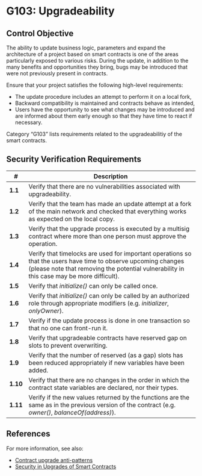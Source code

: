 # G103: Upgradeability

## Control Objective

The ability to update business logic, parameters and expand the architecture of a project based on smart contracts is one of the areas particularly exposed to various risks. During the update, in addition to the many benefits and opportunities they bring, bugs may be introduced that were not previously present in contracts.

Ensure that your project satisfies the following high-level requirements:
* The update procedure includes an attempt to perform it on a local fork,
* Backward compatibility is maintained and contracts behave as intended,
* Users have the opportunity to see what changes may be introduced and are informed about them early enough so that they have time to react if necessary.

Category “G103” lists requirements related to the upgradeabilitiy of the smart contracts.

## Security Verification Requirements

| # | Description |
| --- | --- |
| **1.1** | Verify that there are no vulnerabilities associated with upgradeability. |
| **1.2** | Verify that the team has made an update attempt  at a fork of the main network and checked that everything works as expected on the local copy. |
| **1.3** | Verify that the upgrade process is executed by a multisig contract where more than one person must approve the operation. |
| **1.4** | Verify that timelocks are used for important operations so that the users have time to observe upcoming changes (please note that removing the potential vulnerability in this case may be more difficult). |
| **1.5** | Verify that *initialize()* can only be called once. |
| **1.6** | Verify that *initialize()* can only be called by an authorized role through appropriate modifiers (e.g. *initializer*, *onlyOwner*). |
| **1.7** | Verify if the update process is done in one transaction so that no one can front-run it. |
| **1.8** | Verify that upgradeable contracts have reserved gap on slots to prevent overwriting. |
| **1.9** | Verify that the number of reserved (as a gap) slots has been reduced appropriately if new variables have been added. |
| **1.10** | Verify that there are no changes in the order in which the contract state variables are declared, nor their types. |
| **1.11** | Verify if the new values returned by the functions are the same as in the previous version of the contract (e.g. *owner()*, *balanceOf(address)*). |

## References

For more information, see also:

* [Contract upgrade anti-patterns](https://blog.trailofbits.com/2018/09/05/contract-upgrade-anti-patterns)
* [Security in Upgrades of Smart Contracts](https://www.youtube.com/watch?v=5WE6PEc305w)